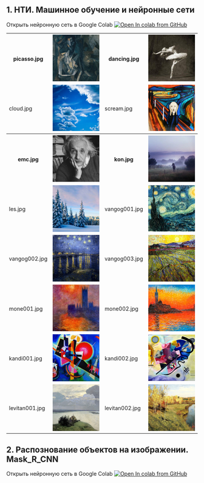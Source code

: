 
## 1. НТИ. Машинное обучение и нейронные сети

Открыть нейронную сеть в Google Colab [![Open In colab from GitHub](https://colab.research.google.com/assets/colab-badge.svg)](https://colab.research.google.com/github/evilfaust/neuronet/blob/master/NeuralStyleTransfer_ok.ipynb)

<table>
  <tr>
    <th>picasso.jpg</th>
    <th><img src="images/picasso.jpg" alt="picasso" width="150"/></th>
    <th>dancing.jpg</th>
    <th><img src="images/dancing.jpg" alt="dansing" width="150"/></th>
  </tr>
  <tr>
    <td>cloud.jpg</td>
    <td><img src="images/cloud.jpg" alt="cloud" width="150"/></td>
    <td>scream.jpg</td>
    <td><img src="images/scream.jpg" alt="scream" width="150"/></td>
  </tr>
  <tr>
    <th>emc.jpg</th>
    <th><img src="images/emc.jpg" alt="emc" width="150"/></th>
    <th>kon.jpg</th>
    <th><img src="images/kon.jpg" alt="kon" width="150"/></th>
  </tr>
  <tr>
      <td>les.jpg</td>
      <td><img src="images/les.jpg" alt="les" width="150"/></td>
      <td>vangog001.jpg</td>
      <td><img src="images/vangog001.jpg" alt="vangog001" width="150"/></td>
  </tr>
  <tr>
      <td>vangog002.jpg</td>
      <td><img src="images/vangog002.jpg" alt="vangog002.jpg" width="150"/></td>
      <td>vangog003.jpg</td>
      <td><img src="images/vangog003.jpg" alt="vangog003.jpg" width="150"/></td>
  </tr>
  <tr>
      <td>mone001.jpg</td>
      <td><img src="images/mone001.jpg" alt="mone001.jpg" width="150"/></td>
      <td>mone002.jpg</td>
      <td><img src="images/mone002.jpg" alt="mone002.jpg" width="150"/></td>
  </tr>
  <tr>
      <td>kandi001.jpg</td>
      <td><img src="images/kandi001.jpg" alt="kandi001.jpg" width="150"/></td>
      <td>kandi002.jpg</td>
      <td><img src="images/kandi002.jpg" alt="kandi002.jpg" width="150"/></td>
  </tr>
  <tr>
      <td>levitan001.jpg</td>
      <td><img src="images/levitan001.jpg" alt="levitan001.jpg" width="150"/></td>
      <td>levitan002.jpg</td>
      <td><img src="images/levitan002.jpg" alt="levitan002.jpg" width="150"/></td>
  </tr>
</table>

## 2. Распознование объектов на изображении. Mask_R_CNN
Открыть нейронную сеть в Google Colab [![Open In colab from GitHub](https://colab.research.google.com/assets/colab-badge.svg)](https://colab.research.google.com/github/evilfaust/neuronet/blob/master/Mask_R_CNN_for_IM.ipynb)
